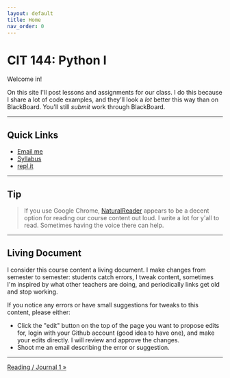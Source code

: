 ```yaml
---
layout: default
title: Home
nav_order: 0
---
```


# CIT 144: Python I
Welcome in!

On this site I'll post lessons and assignments for our class. I do this because I share a lot of code examples, and they'll look a *lot* better this way than on BlackBoard. You'll still *submit* work through BlackBoard.

---

## Quick Links
- [Email me](mailto:phillip.woosley@kctcs.edu)
- [Syllabus](https://kctcs-my.sharepoint.com/:b:/g/personal/phillip_woosley_kctcs_edu/EQQoFRVzSTFPjvAAQN1Dg-kBfqjz1I4PPHGu-zsVKxHqZg?e=sgHCKW)
- [repl.it](https://repl.it/)

---

## Tip
> If you use Google Chrome, [NaturalReader](https://chrome.google.com/webstore/detail/naturalreader-ai-text-to/kohfgcgbkjodfcfkcackpagifgbcmimk/) appears to be a decent option for reading our course content out loud. I write a lot for y'all to read. Sometimes having the voice there can help.

---

## Living Document
I consider this course content a living document. I make changes from semester to semester: students catch errors, I tweak content, sometimes I'm inspired by what other teachers are doing, and periodically links get old and stop working.

If you notice any errors or have small suggestions for tweaks to this content, please either:
- Click the "edit" button on the top of the page you want to propose edits for, login with your Github account (good idea to have one), and make your edits directly. I will review and approve the changes.
- Shoot me an email describing the error or suggestion.

---

[Reading / Journal 1 »](journal01/)
